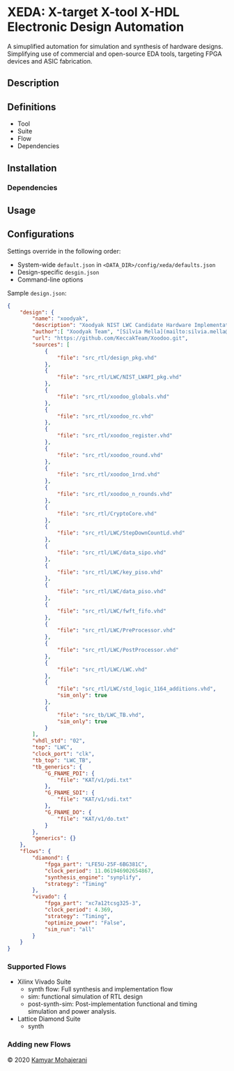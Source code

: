 # XEDA: X-target X-tool X-HDL Electronic Design Automation

A simuplified automation for simulation and synthesis of hardware designs. Simplifying use of commercial and open-source EDA tools, targeting FPGA devices and ASIC fabrication.


## Description

## Definitions
- Tool
- Suite
- Flow
- Dependencies

## Installation

### Dependencies


## Usage

## Configurations

Settings override in the following order:
- System-wide `default.json` in `<DATA_DIR>/config/xeda/defaults.json`
- Design-specific `desgin.json`
- Command-line options

Sample `design.json`:

```json
{
    "design": {
        "name": "xoodyak",
        "description": "Xoodyak NIST LWC Candidate Hardware Implementation",
        "author":[ "Xoodyak Team", "[Silvia Mella](mailto:silvia.mella@st.com)"],
        "url": "https://github.com/KeccakTeam/Xoodoo.git",
        "sources": [
            {
                "file": "src_rtl/design_pkg.vhd"
            },
            {
                "file": "src_rtl/LWC/NIST_LWAPI_pkg.vhd"
            },
            {
                "file": "src_rtl/xoodoo_globals.vhd"
            },
            {
                "file": "src_rtl/xoodoo_rc.vhd"
            },
            {
                "file": "src_rtl/xoodoo_register.vhd"
            },
            {
                "file": "src_rtl/xoodoo_round.vhd"
            },
            {
                "file": "src_rtl/xoodoo_1rnd.vhd"
            },
            {
                "file": "src_rtl/xoodoo_n_rounds.vhd"
            },
            {
                "file": "src_rtl/CryptoCore.vhd"
            },
            {
                "file": "src_rtl/LWC/StepDownCountLd.vhd"
            },
            {
                "file": "src_rtl/LWC/data_sipo.vhd"
            },
            {
                "file": "src_rtl/LWC/key_piso.vhd"
            },
            {
                "file": "src_rtl/LWC/data_piso.vhd"
            },
            {
                "file": "src_rtl/LWC/fwft_fifo.vhd"
            },
            {
                "file": "src_rtl/LWC/PreProcessor.vhd"
            },
            {
                "file": "src_rtl/LWC/PostProcessor.vhd"
            },
            {
                "file": "src_rtl/LWC/LWC.vhd"
            },
            {
                "file": "src_rtl/LWC/std_logic_1164_additions.vhd",
                "sim_only": true
            },
            {
                "file": "src_tb/LWC_TB.vhd",
                "sim_only": true
            }
        ],
        "vhdl_std": "02",
        "top": "LWC",
        "clock_port": "clk",
        "tb_top": "LWC_TB",
        "tb_generics": {
            "G_FNAME_PDI": {
                "file": "KAT/v1/pdi.txt"
            },
            "G_FNAME_SDI": {
                "file": "KAT/v1/sdi.txt"
            },
            "G_FNAME_DO": {
                "file": "KAT/v1/do.txt"
            }
        },
        "generics": {}
    },
    "flows": {
        "diamond": {
            "fpga_part": "LFE5U-25F-6BG381C",
            "clock_period": 11.061946902654867,
            "synthesis_engine": "synplify",
            "strategy": "Timing"
        },
        "vivado": {
            "fpga_part": "xc7a12tcsg325-3",
            "clock_period": 4.369,
            "strategy": "Timing",
            "optimize_power": "False",
            "sim_run": "all"
        }
    }
}
```

### Supported Flows

- Xilinx Vivado Suite
    - synth flow: Full synthesis and implementation flow
    - sim: functional simulation of RTL design
    - post-synth-sim: Post-implementation functional and timing simulation and power analysis.
- Lattice Diamond Suite
    - synth

### Adding new Flows

© 2020 [Kamyar Mohajerani](mailto:kamyar@ieee.org)